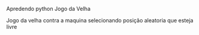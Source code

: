 Apredendo python Jogo da Velha

Jogo da velha contra a maquina selecionando posição aleatoria que esteja livre